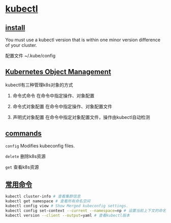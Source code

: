 # [kubectl](https://kubernetes.io/docs/reference/kubectl/)

## [install](https://kubernetes.io/docs/tasks/tools/install-kubectl-windows/)

You must use a kubectl version that is within one minor version difference of your cluster.

配置文件 ~/.kube/config

## [Kubernetes Object Management](https://kubernetes.io/docs/concepts/overview/working-with-objects/object-management/)

kubectl有三种管理k8s对象的方式

1. 命令式命令 在命令中指定操作、对象配置

2. 命令式对象配置 在命令中指定操作、对象配置文件

3. 声明式对象配置 在命令中指定对象配置文件，操作由kubectl自动检测

## [commands](https://kubernetes.io/docs/reference/generated/kubectl/kubectl-commands)

`config` Modifies kubeconfig files.

`delete` 删除k8s资源

`get` 查看k8s资源

## [常用命令](https://kubernetes.io/docs/reference/kubectl/cheatsheet/)

```bash
kubectl cluster-info # 查看集群信息
kubectl get namespace # 查看所有命名空间
kubectl config view # Show Merged kubeconfig settings.
kubectl config set-context --current --namespace=np # 设置当前上下文的命名空间
kubectl version --client --output=yaml # 查看kubectl版本
```
